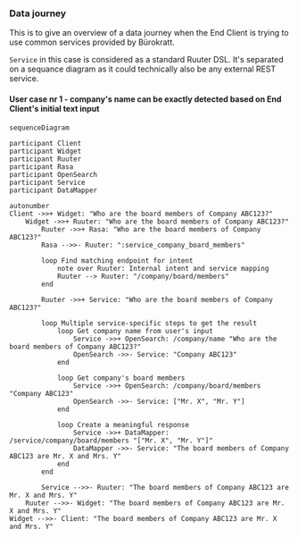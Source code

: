 ### Data journey

This is to give an overview of a data journey when the End Client is trying to use common services provided by Bürokratt.

`Service` in this case is considered as a standard Ruuter DSL. It's separated on a sequance diagram as it could technically also be any external REST service.

#### User case nr 1 - company's name can be exactly detected based on End Client's initial text input

```mermaid
sequenceDiagram

participant Client
participant Widget
participant Ruuter
participant Rasa
participant OpenSearch
participant Service
participant DataMapper

autonumber
Client ->>+ Widget: "Who are the board members of Company ABC123?"
    Widget ->>+ Ruuter: "Who are the board members of Company ABC123?"
        Ruuter ->>+ Rasa: "Who are the board members of Company ABC123?"
        Rasa -->>- Ruuter: ":service_company_board_members"

        loop Find matching endpoint for intent
            note over Ruuter: Internal intent and service mapping
            Ruuter --> Ruuter: "/company/board/members"
        end

        Ruuter ->>+ Service: "Who are the board members of Company ABC123?"

        loop Multiple service-specific steps to get the result
            loop Get company name from user's input
                Service ->>+ OpenSearch: /company/name "Who are the board members of Company ABC123?"
                OpenSearch ->>- Service: "Company ABC123"
            end

            loop Get company's board members
                Service ->>+ OpenSearch: /company/board/members "Company ABC123"
                OpenSearch ->>- Service: ["Mr. X", "Mr. Y"]
            end

            loop Create a meaningful response
                Service ->>+ DataMapper: /service/company/board/members "["Mr. X", "Mr. Y"]"
                DataMapper ->>- Service: "The board members of Company ABC123 are Mr. X and Mrs. Y"
            end
        end

        Service -->>- Ruuter: "The board members of Company ABC123 are Mr. X and Mrs. Y"
    Ruuter -->>- Widget: "The board members of Company ABC123 are Mr. X and Mrs. Y"
Widget -->>- Client: "The board members of Company ABC123 are Mr. X and Mrs. Y"
```
